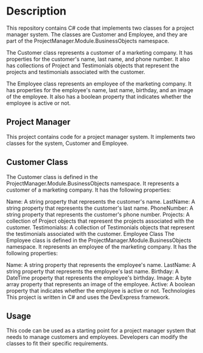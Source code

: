 # Description
This repository contains C# code that implements two classes for a project manager system. The classes are Customer and Employee, and they are part of the ProjectManager.Module.BusinessObjects namespace.

The Customer class represents a customer of a marketing company. It has properties for the customer's name, last name, and phone number. It also has collections of Project and Testimonials objects that represent the projects and testimonials associated with the customer.

The Employee class represents an employee of the marketing company. It has properties for the employee's name, last name, birthday, and an image of the employee. It also has a boolean property that indicates whether the employee is active or not.

## Project Manager
This project contains code for a project manager system. It implements two classes for the system, Customer and Employee.

## Customer Class
The Customer class is defined in the ProjectManager.Module.BusinessObjects namespace. It represents a customer of a marketing company. It has the following properties:

Name: A string property that represents the customer's name.
LastName: A string property that represents the customer's last name.
PhoneNumber: A string property that represents the customer's phone number.
Projects: A collection of Project objects that represent the projects associated with the customer.
Testimonialss: A collection of Testimonials objects that represent the testimonials associated with the customer.
Employee Class
The Employee class is defined in the ProjectManager.Module.BusinessObjects namespace. It represents an employee of the marketing company. It has the following properties:

Name: A string property that represents the employee's name.
LastName: A string property that represents the employee's last name.
Birthday: A DateTime property that represents the employee's birthday.
Image: A byte array property that represents an image of the employee.
Active: A boolean property that indicates whether the employee is active or not.
Technologies
This project is written in C# and uses the DevExpress framework.

## Usage
This code can be used as a starting point for a project manager system that needs to manage customers and employees. Developers can modify the classes to fit their specific requirements.
